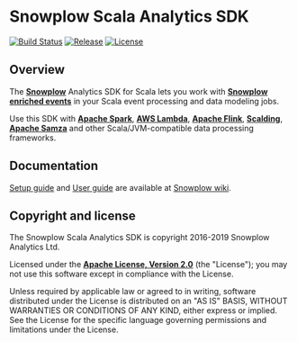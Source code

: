 # Snowplow Scala Analytics SDK

[![Build Status][travis-image]][travis]
[![Release][release-image]][releases]
[![License][license-image]][license]

## Overview

The **[Snowplow][snowplow]** Analytics SDK for Scala lets you work with **[Snowplow enriched events][enriched-events]** in your Scala event processing and data modeling jobs.

Use this SDK with **[Apache Spark][spark]**, **[AWS Lambda][lambda]**, **[Apache Flink][flink]**, **[Scalding][scalding]**, **[Apache Samza][samza]** and other Scala/JVM-compatible data processing frameworks.

## Documentation

[Setup guide][setup-guide] and [User guide][user-guide] are available at [Snowplow wiki][snowplow-wiki].

## Copyright and license

The Snowplow Scala Analytics SDK is copyright 2016-2019 Snowplow Analytics Ltd.

Licensed under the **[Apache License, Version 2.0][license]** (the "License");
you may not use this software except in compliance with the License.

Unless required by applicable law or agreed to in writing, software
distributed under the License is distributed on an "AS IS" BASIS,
WITHOUT WARRANTIES OR CONDITIONS OF ANY KIND, either express or implied.
See the License for the specific language governing permissions and
limitations under the License.

[travis-image]: https://travis-ci.org/snowplow/snowplow-scala-analytics-sdk.png?branch=master
[travis]: http://travis-ci.org/snowplow/snowplow-scala-analytics-sdk

[license-image]: http://img.shields.io/badge/license-Apache--2-blue.svg?style=flat
[license]: http://www.apache.org/licenses/LICENSE-2.0

[release-image]: http://img.shields.io/badge/release-1.0.0-blue.svg?style=flat
[releases]: https://github.com/snowplow/snowplow-scala-analytics-sdk/releases

[setup-guide]: https://github.com/snowplow/snowplow/wiki/Scala-Analytics-SDK-setup
[user-guide]: https://github.com/snowplow/snowplow/wiki/Scala-Analytics-SDK
[snowplow-wiki]: https://github.com/snowplow/snowplow/wiki

[snowplow]: http://snowplowanalytics.com
[enriched-events]: https://github.com/snowplow/snowplow/wiki/canonical-event-model
[event-data-modeling]: http://snowplowanalytics.com/blog/2016/03/16/introduction-to-event-data-modeling/

[spark]: http://spark.apache.org/
[lambda]: https://aws.amazon.com/lambda/
[flink]: https://flink.apache.org/
[scalding]: https://github.com/twitter/scalding
[samza]: http://samza.apache.org/
